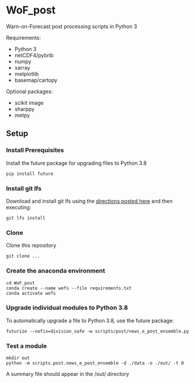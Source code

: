 # WoF_post
Warn-on-Forecast post processing scripts in Python 3

Requirements:

  - Python 3
  - netCDF4/pybrib
  - numpy
  - xarray
  - metplotlib
  - basemap/cartopy
  
Optional packages:

  - scikit image
  - sharppy
  - metpy

## Setup

### Install Prerequisites
Install the future package for upgrading files to Python 3.8
```
pip install future
```

### Install git lfs
Download and install git lfs using the [directions posted here](https://help.github.com/en/github/managing-large-files/installing-git-large-file-storage) and then executing:
```
git lfs install
```

### Clone 
Clone this repository
```
git clone ...
```

### Create the anaconda environment
```
cd WoF_post
conda create --name wofs --file requirements.txt
conda activate wofs
```

### Upgrade individual modules to Python 3.8
To automatically upgrade a file to Python 3.8, use the future package:
```
futurize --nofix=division_safe -w scripts/post/news_e_post_ensemble.py
```

### Test a module
```
mkdir out
python -m scripts.post.news_e_post_ensemble -d ./data -o ./out/ -t 0
```
A summary file should appear in the /out/ directory
